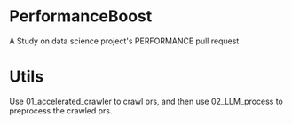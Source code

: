 # PerformanceBoost
A Study on data science project's PERFORMANCE pull request

# Utils
Use 01_accelerated_crawler to crawl prs, and then use 02_LLM_process to preprocess the crawled prs.
